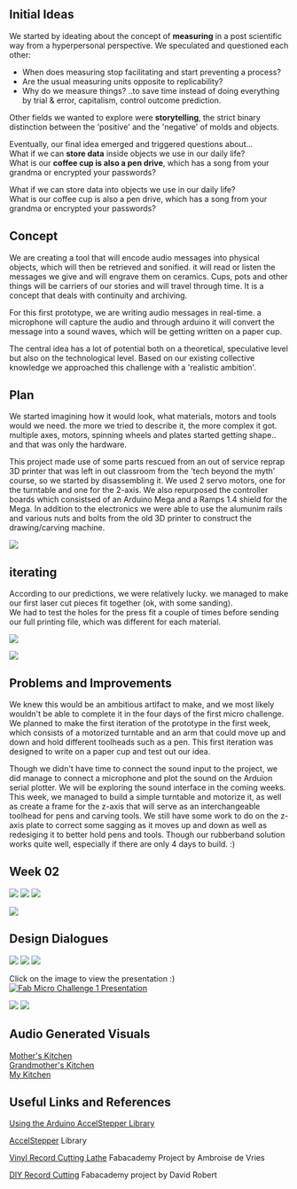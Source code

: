 
## **Initial Ideas**  
We started by ideating about the concept of **measuring** in a post scientific way from a hyperpersonal perspective. We speculated and questioned each other:  
- When does measuring stop facilitating and start preventing a process?  
- Are the usual measuring units opposite to replicability?  
- Why do we measure things?  ..to save time instead of doing everything by trial & error, capitalism, control outcome prediction.  

Other fields we wanted to explore were **storytelling**, the strict binary distinction between the 'positive' and the 'negative' of molds and objects.   

Eventually, our final idea emerged and triggered questions about...   
What if we can **store data** inside objects we use in our daily life?  
What is our **coffee cup is also a pen drive**, which has a song from your grandma or encrypted your passwords?  

What if we can store data into objects we use in our daily life?  
What is our coffee cup is also a pen drive, which has a song from your grandma or encrypted your passwords?  


## **Concept**  
We are creating a tool that will encode audio messages into physical objects, which will then be retrieved and sonified. it will read or listen the messages we give and will engrave them on ceramics. 
Cups, pots and other things will be carriers of our stories and will travel through time. 
It is a concept that deals with continuity and archiving.  

For this first prototype, we are writing audio messages in real-time. a microphone will capture the audio and through arduino it will convert the message into a sound waves, which will be getting written on a paper cup.  

The central idea has a lot of potential both on a theoretical, speculative level but also on the technological level. Based on our existing collective knowledge we approached this challenge with a 'realistic ambition'.    

## **Plan**   
We started imagining how it would look, what materials, motors and tools would we need. the more we tried to describe it, the more complex it got. multiple axes, motors, spinning wheels and plates started getting shape.. and that was only the hardware.  

This project made use of some parts rescued from an out of service reprap 3D printer that was left in out classroom from the 'tech beyond the myth' course, so we started by disassembling it. We used 2 servo motors, one for the turntable and one for the 2-axis. We also repurposed the controller boards which consistsed of an Arduino Mega and a Ramps 1.4 shield for the Mega. In addition to the electronics we were able to use the alumunim rails and various nuts and bolts from the old 3D printer to construct the drawing/carving machine. 


![](andaaza.jpg)  

## **iterating**  
According to our predictions, we were relatively lucky. we managed to make our first laser cut pieces fit together (ok, with some sanding).  
We had to test the holes for the press fit a couple of times before sending our full printing file, which was different for each material. 

![](process2.jpg)  


![](andaaza2.jpg)  

## **Problems and Improvements**  

We knew this would be an ambitious artifact to make, and we most likely wouldn't be able to complete it in the four days of the first micro challenge. We planned to make the first iteration of the prototype in the first week, which consists of a motorized turntable and an arm that could move up and down and hold different toolheads such as a pen. This first iteration was designed to write on a paper cup and test out our idea. 

Though we didn't have time to connect the sound input to the project, we did manage to connect a microphone and plot the sound on the Arduion serial plotter. We will be exploring the sound interface in the coming weeks. This week, we managed to build a simple turntable and motorize it, as well as create a frame for the z-axis that will serve as an interchangeable toolhead for pens and carving tools. We still have some work to do on the z-axis plate to correct some sagging as it moves up and down as well as redesiging it to better hold pens and tools. Though our rubberband solution works quite well, especially if there are only 4 days to build. :) 

## **Week 02**  

![](docs/images/cup_holder.jpeg)
![](docs/images/tool_holder.jpeg)
![](docs/images/cup_box.jpeg)

![](docs/images/andaaza-11.jpg)



## **Design Dialogues**
![](docs/images/DD2_Posters-01.png)
![](docs/images/DD2_Posters-02.png)
![](docs/images/DD2_Posters-04.png)


Click on the image to view the presentation :)  
[![Fab Micro Challenge 1 Presentation](Andaaza.png)](https://www.canva.com/design/DAFaumtP7p8/6alduDLkCOwk2gHwn5hSnA/view?utm_content=DAFaumtP7p8&utm_campaign=designshare&utm_medium=link&utm_source=publishsharelink)

![](docs/images/DD2_table1.jpeg)
![](docs/images/DD2_table2.jpeg)

## Audio Generated Visuals  

[Mother's Kitchen](https://editor.p5js.org/agjarv/full/4PX7xMz5z)  
[Grandmother's Kitchen](https://editor.p5js.org/agjarv/full/qOPdnXOsH)  
[My Kitchen](https://editor.p5js.org/agjarv/full/o7EYgK_W5R)  

## Useful Links and References  

[Using the Arduino AccelStepper Library](https://hackaday.io/project/183713-using-the-arduino-accelstepper-library)

[AccelStepper](https://github.com/waspinator/AccelStepper) Library

[Vinyl Record Cutting Lathe](https://fabacademy.org/2020/labs/digiscope/students/ambroise-devries/docs/p02.html) Fabacademy Project by Ambroise de Vries

[DIY Record Cutting](http://fab.cba.mit.edu/classes/863.09/people/lifeform/13/index.html) Fabacademy project by David Robert


